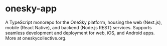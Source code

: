 # onesky-app
A TypeScript monorepo for the OneSky platform, housing the web (Next.js), mobile (React Native), and backend (Node.js REST) services. Supports seamless development and deployment for web, iOS, and Android apps.  More at oneskycollective.org.
